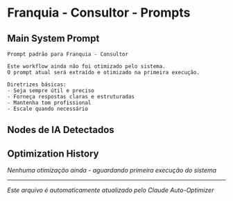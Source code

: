 # Franquia - Consultor - Prompts

## Main System Prompt
```
Prompt padrão para Franquia - Consultor

Este workflow ainda não foi otimizado pelo sistema.
O prompt atual será extraído e otimizado na primeira execução.

Diretrizes básicas:
- Seja sempre útil e preciso
- Forneça respostas claras e estruturadas  
- Mantenha tom profissional
- Escale quando necessário

```

## Nodes de IA Detectados

## Optimization History

*Nenhuma otimização ainda - aguardando primeira execução do sistema*

---
*Este arquivo é automaticamente atualizado pelo Claude Auto-Optimizer*
